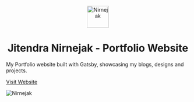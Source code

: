<p align="center">
  <a href="https://nirnejak.com">
    <img alt="Nirnejak" src="https://github.com/nirnejak/nirnejak-website/blob/master/src/images/logo.png?raw=true" width="60" />
  </a>
</p>
<h1 align="center">
  Jitendra Nirnejak - Portfolio Website
</h1>

My Portfolio website built with Gatsby, showcasing my blogs, designs and projects.

[Visit Website](https://nirnejak.com)

<img alt="Nirnejak" src="https://nirnejak.com/sitecover.png" />
